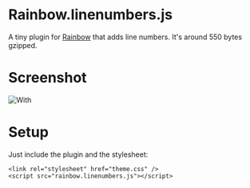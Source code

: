 # Rainbow.linenumbers.js

A tiny plugin for [Rainbow](https://github.com/ccampbell/rainbow) that adds line numbers. It's around 550 bytes gzipped.

# Screenshot

![With](https://raw.github.com/Blender3D/rainbow.linenumbers.js/master/screenshot.png)

# Setup

Just include the plugin and the stylesheet:

    <link rel="stylesheet" href="theme.css" />
    <script src="rainbow.linenumbers.js"></script>

